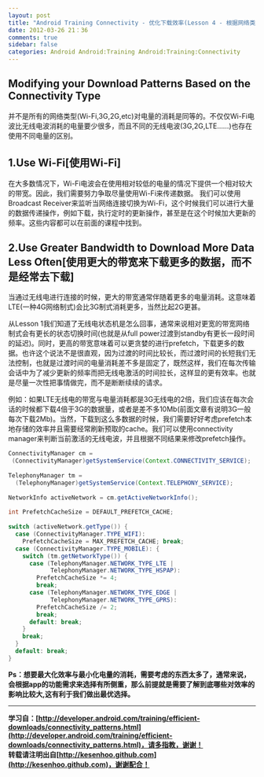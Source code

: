 ```yaml
---
layout: post
title: "Android Training Connectivity - 优化下载效率(Lesson 4 - 根据网络类型来切换下载模式)"
date: 2012-03-26 21：36
comments: true
sidebar: false
categories: Android Android:Training Android:Training:Connectivity
---
```


## Modifying your Download Patterns Based on the Connectivity Type
并不是所有的网络类型(Wi-Fi,3G,2G,etc)对电量的消耗是同等的。不仅仅Wi-Fi电波比无线电波消耗的电量要少很多，而且不同的无线电波(3G,2G,LTE……)也存在使用不同电量的区别。

## 1.Use Wi-Fi[使用Wi-Fi]
在大多数情况下，Wi-Fi电波会在使用相对较低的电量的情况下提供一个相对较大的带宽。因此，我们需要努力争取尽量使用Wi-Fi来传递数据。
我们可以使用Broadcast Receiver来监听当网络连接切换为Wi-Fi，这个时候我们可以进行大量的数据传递操作，例如下载，执行定时的更新操作，甚至是在这个时候加大更新的频率。这些内容都可以在前面的课程中找到。

<!-- More -->

## 2.Use Greater Bandwidth to Download More Data Less Often[使用更大的带宽来下载更多的数据，而不是经常去下载]
当通过无线电进行连接的时候，更大的带宽通常伴随着更多的电量消耗。这意味着LTE(一种4G网络制式)会比3G制式消耗更多，当然比起2G更甚。

从Lesson 1我们知道了无线电状态机是怎么回事，通常来说相对更宽的带宽网络制式会有更长的状态切换时间(也就是从full power过渡到standby有更长一段时间的延迟)。同时，更高的带宽意味着可以更贪婪的进行prefetch，下载更多的数据。也许这个说法不是很直观，因为过渡的时间比较长，而过渡时间的长短我们无法控制，也就是过渡时间的电量消耗差不多是固定了，既然这样，我们在每次传输会话中为了减少更新的频率而把无线电激活的时间拉长，这样显的更有效率。也就是尽量一次性把事情做完，而不是断断续续的请求。

例如：如果LTE无线电的带宽与电量消耗都是3G无线电的2倍，我们应该在每次会话的时候都下载4倍于3G的数据量，或者是差不多10Mb(前面文章有说明3G一般每次下载2Mb)。当然，下载到这么多数据的时候，我们需要好好考虑prefetch本地存储的效率并且需要经常刷新预取的cache。我们可以使用connectivity manager来判断当前激活的无线电波，并且根据不同结果来修改prefetch操作。
```java
ConnectivityManager cm =  
 (ConnectivityManager)getSystemService(Context.CONNECTIVITY_SERVICE);  
  
TelephonyManager tm =  
  (TelephonyManager)getSystemService(Context.TELEPHONY_SERVICE);  
    
NetworkInfo activeNetwork = cm.getActiveNetworkInfo();  
   
int PrefetchCacheSize = DEFAULT_PREFETCH_CACHE;  
   
switch (activeNetwork.getType()) {  
  case (ConnectivityManager.TYPE_WIFI):   
    PrefetchCacheSize = MAX_PREFETCH_CACHE; break;  
  case (ConnectivityManager.TYPE_MOBILE): {  
    switch (tm.getNetworkType()) {  
      case (TelephonyManager.NETWORK_TYPE_LTE |   
            TelephonyManager.NETWORK_TYPE_HSPAP):   
        PrefetchCacheSize *= 4;  
        break;  
      case (TelephonyManager.NETWORK_TYPE_EDGE |   
            TelephonyManager.NETWORK_TYPE_GPRS):   
        PrefetchCacheSize /= 2;  
        break;  
      default: break;  
    }  
    break;  
  }  
  default: break;  
}  
```

**Ps：想要最大化效率与最小化电量的消耗，需要考虑的东西太多了，通常来说，会根据app的功能需求来选择有所侧重，那么前提就是需要了解到底哪些对效率的影响比较大,这有利于我们做出最优选择。**

***
**学习自：[http://developer.android.com/training/efficient-downloads/connectivity_patterns.html](http://developer.android.com/training/efficient-downloads/connectivity_patterns.html)，请多指教，谢谢！**  
**转载请注明出自[http://kesenhoo.github.com](http://kesenhoo.github.com)，谢谢配合！**

